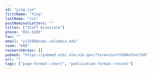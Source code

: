 ```yaml
---
id: "ying-jin"
firstName: "Ying"
lastName: "Jin"
postNominalLetters: ""
titles: ["Staff Associate"]
phone: "851-5285"
fax: ""
email: "yj2588@cumc.columbia.edu"
room: "608"
researchAreas: []
pubmed: "https://pubmed.ncbi.nlm.nih.gov/?term=Jin+Y%5BAuthor%5D"
url: ""
tags: ["page-format::short", "publication-format::recent"]
---
```


